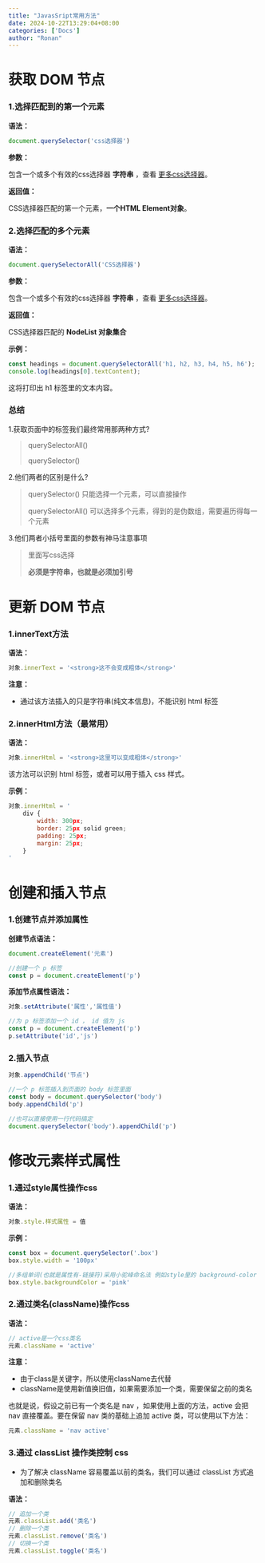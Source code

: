 ```yaml
---
title: "JavasSript常用方法"
date: 2024-10-22T13:29:04+08:00
categories: ['Docs']
author: "Ronan"
---
```

# 获取 DOM 节点

### 1.选择匹配到的第一个元素

**语法：**

```javascript
document.querySelector('css选择器')
```

**参数：**

包含一个或多个有效的css选择器 **字符串** ，查看 [更多css选择器](https://www.runoob.com/cssref/css-selectors.html)。

**返回值：**

CSS选择器匹配的第一个元素，**一个HTML Element对象**。

### 2.选择匹配的多个元素

**语法：**

```javascript
document.querySelectorAll('CSS选择器')
```

**参数：**

包含一个或多个有效的css选择器 **字符串** ，查看 [更多css选择器](https://www.runoob.com/cssref/css-selectors.html)。

**返回值：**

CSS选择器匹配的 **NodeList 对象集合**

**示例：**

```javascript
const headings = document.querySelectorAll('h1, h2, h3, h4, h5, h6');
console.log(headings[0].textContent);
```

这将打印出 h1 标签里的文本内容。

### 总结

1.获取页面中的标签我们最终常用那两种方式?

> querySelectorAll()
>
> querySelector()

2.他们两者的区别是什么?

> querySelector() 只能选择一个元素，可以直接操作
>
> querySelectorAll() 可以选择多个元素，得到的是伪数组，需要遍历得每一个元素

3.他们两者小括号里面的参数有神马注意事项

> 里面写css选择
>
> **必须是字符串，也就是必须加引号**

# 更新 DOM 节点

### 1.innerText方法

**语法：**

```javascript
对象.innerText = '<strong>这不会变成粗体</strong>'
```

**注意：**

- 通过该方法插入的只是字符串(纯文本信息)，不能识别 html 标签

### 2.innerHtml方法（最常用）

**语法：**

```javascript
对象.innerHtml = '<strong>这里可以变成粗体</strong>'
```

该方法可以识别 html 标签，或者可以用于插入 css 样式。

**示例：**

```javascript
对象.innerHtml = '
    div {
        width: 300px;
        border: 25px solid green;
        padding: 25px;
        margin: 25px;
    }
'
```

# 创建和插入节点

### 1.创建节点并添加属性

**创建节点语法：**

```javascript
document.createElement('元素')

//创建一个 p 标签
const p = document.createElement('p')
```

**添加节点属性语法：**

```javascript
对象.setAttribute('属性','属性值')

//为 p 标签添加一个 id ， id 值为 js
const p = document.createElement('p')
p.setAttribute('id','js')
```

### 2.插入节点

```javascript
对象.appendChild('节点')

//一个 p 标签插入到页面的 body 标签里面
const body = document.querySelector('body')
body.appendChild('p')

//也可以直接使用一行代码搞定
document.querySelector('body').appendChild('p')
```

# 修改元素样式属性

### 1.通过style属性操作css

**语法：**

```javascript
对象.style.样式属性 = 值
```

**示例：**

```javascript
const box = document.querySelector('.box')
box.style.width = '100px'

//多组单词(也就是属性有-链接符)采用小驼峰命名法 例如style里的 background-color 属性
box.style.backgroundColor = 'pink'
```

### 2.通过类名(className)操作css

**语法：**

```javascript
// active是一个css类名
元素.className = 'active'
```

**注意：**

- 由于class是关键字，所以使用className去代替
- className是使用新值换旧值，如果需要添加一个类，需要保留之前的类名

也就是说，假设之前已有一个类名是 nav ，如果使用上面的方法，active 会把 nav 直接覆盖。要在保留 nav 类的基础上追加 active 类，可以使用以下方法：

```javascript
元素.className = 'nav active'
```

### 3.通过 classList 操作类控制 css

- 为了解决 className 容易覆盖以前的类名，我们可以通过 classList 方式追加和删除类名

**语法：**

```javascript
// 追加一个类
元素.classList.add('类名')
// 删除一个类
元素.classList.remove('类名')
// 切换一个类
元素.classList.toggle('类名')
```
